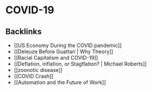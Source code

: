 # COVID-19



<a id="org009e148"></a>

## Backlinks

-   [[US Economy During the COVID pandemic]]
-   [[Deleuze Before Guattari | Why Theory]]
-   [[Racial Capitalism and COVID-19]]
-   [[Deflation, inflation, or Stagflation? | Michael Roberts]]
-   [[zoonotic disease]]
-   [[COVID Crash]]
-   [[Automation and the Future of Work]]
